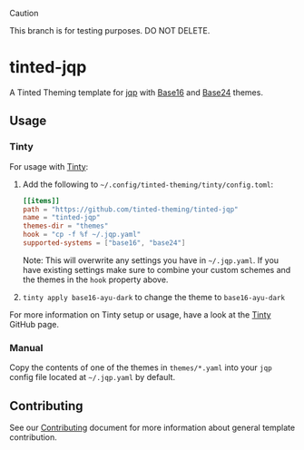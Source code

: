 > [!CAUTION]
> This branch is for testing purposes. DO NOT DELETE.

# tinted-jqp

A Tinted Theming template for [jqp] with [Base16] and [Base24] themes.

## Usage

### Tinty

For usage with [Tinty]:

1. Add the following to `~/.config/tinted-theming/tinty/config.toml`:

   ```toml
   [[items]]
   path = "https://github.com/tinted-theming/tinted-jqp"
   name = "tinted-jqp"
   themes-dir = "themes"
   hook = "cp -f %f ~/.jqp.yaml"
   supported-systems = ["base16", "base24"]
   ```

   Note: This will overwrite any settings you have in `~/.jqp.yaml`. If
   you have existing settings make sure to combine your custom schemes
   and the themes in the `hook` property above.

2. `tinty apply base16-ayu-dark` to change the theme to
   `base16-ayu-dark`

For more information on Tinty setup or usage, have a look at the [Tinty]
GitHub page.

### Manual

Copy the contents of one of the themes in `themes/*.yaml` into your
`jqp` config file located at `~/.jqp.yaml` by default.

## Contributing

See our [Contributing] document for more information about general
template contribution.

[jqp]: https://github.com/noahgorstein/jqp
[Base16]: https://github.com/tinted-theming/home/blob/main/styling.md
[Base24]: https://github.com/tinted-theming/base24/blob/main/styling.md
[Tinty]: https://github.com/tinted-theming/tinty
[Contributing]: https://github.com/tinted-theming/home/blob/main/CONTRIBUTING_TO_TEMPLATES.md
